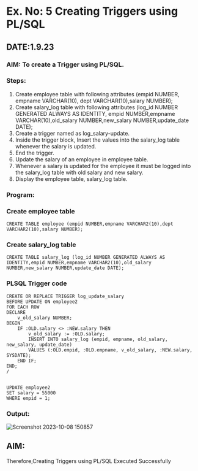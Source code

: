 # Ex. No: 5 Creating Triggers using PL/SQL

## DATE:1.9.23

### AIM: To create a Trigger using PL/SQL.

### Steps:
1. Create employee table with following attributes (empid NUMBER, empname VARCHAR(10), dept VARCHAR(10),salary NUMBER);
2. Create salary_log table with following attributes (log_id NUMBER GENERATED ALWAYS AS IDENTITY, empid NUMBER,empname VARCHAR(10),old_salary NUMBER,new_salary NUMBER,update_date DATE);
3. Create a trigger named as log_salary-update.
4. Inside the trigger block, Insert the values into the salary_log table whenever the salary is updated.
5. End the trigger.
6. Update the salary of an employee in employee table.
7. Whenever a salary is updated for the employee it must be logged into the salary_log table with old salary and new salary.
8. Display the employee table, salary_log table.

### Program:

### Create employee table
```
CREATE TABLE employee (empid NUMBER,empname VARCHAR2(10),dept VARCHAR2(10),salary NUMBER);
```


### Create salary_log table
```
CREATE TABLE salary_log (log_id NUMBER GENERATED ALWAYS AS IDENTITY,empid NUMBER,empname VARCHAR2(10),old_salary NUMBER,new_salary NUMBER,update_date DATE);
```

### PLSQL Trigger code
```
CREATE OR REPLACE TRIGGER log_update_salary
BEFORE UPDATE ON employee2
FOR EACH ROW
DECLARE
    v_old_salary NUMBER;
BEGIN
    IF :OLD.salary <> :NEW.salary THEN
        v_old_salary := :OLD.salary;
        INSERT INTO salary_log (empid, empname, old_salary, new_salary, update_date)
        VALUES (:OLD.empid, :OLD.empname, v_old_salary, :NEW.salary, SYSDATE);
    END IF;
END;
/


UPDATE employee2
SET salary = 55000
WHERE empid = 1;
```
### Output:
![Screenshot 2023-10-08 150857](https://github.com/Melvin14112004/Ex-No-5-Creating-Triggers-using-PL-SQL/assets/129204995/7d951459-7284-4dc4-88e4-5ef95d9cb207)

## AIM:

Therefore,Creating Triggers using PL/SQL Executed Successfully

